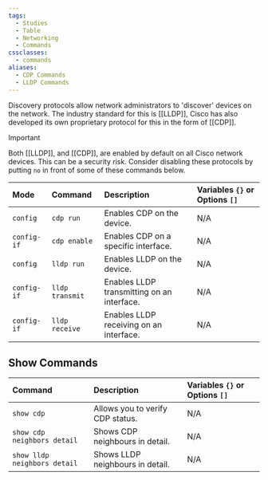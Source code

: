 ```yaml
---
tags:
  - Studies
  - Table
  - Networking
  - Commands
cssclasses:
  - commands
aliases:
  - CDP Commands
  - LLDP Commands
---
```

Discovery protocols allow network administrators to 'discover' devices on the network. The industry standard for this is [[LLDP]], Cisco has also developed its own proprietary protocol for this in the form of [[CDP]].

> [!important]
> Both [[LLDP]], and [[CDP]], are enabled by default on all Cisco network devices. This can be a security risk. Consider disabling these protocols by putting `no` in front of some of these commands below.

| Mode        | Command         | Description                                | Variables `{}` or Options `[]` |
| :---------- | :-------------- | :----------------------------------------- | :----------------------------- |
| `config`    | `cdp run`       | Enables CDP on the device.                 | N/A                            |
| `config-if` | `cdp enable`    | Enables CDP on a specific interface.       | N/A                            |
| `config`    | `lldp run`      | Enables LLDP on the device.                | N/A                            |
| `config-if` | `lldp transmit` | Enables LLDP transmitting on an interface. | N/A                            |
| `config-if` | `lldp receive`  | Enables LLDP receiving on an interface.    | N/A                            |

## Show Commands

| Command                      | Description                      | Variables `{}` or Options `[]` |
| :--------------------------- | :------------------------------- | :----------------------------- |
| `show cdp`                   | Allows you to verify CDP status. | N/A                            |
| `show cdp neighbors detail`  | Shows CDP neighbours in detail.  | N/A                            |
| `show lldp neighbors detail` | Shows LLDP neighbours in detail. | N/A                            |
